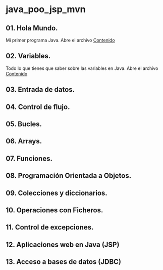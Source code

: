 # java_poo_jsp_mvn

## 01. Hola Mundo.

Mi primer programa Java. Abre el archivo [Contenido](./01_HolaMundo/_Contenido.md)

## 02. Variables.

Todo lo que tienes que saber sobre las variables en Java. Abre el archivo [Contenido](./02_Variables/_Contenido.md)
## 03. Entrada de datos.
## 04. Control de flujo.
## 05. Bucles.
## 06. Arrays.
## 07. Funciones.
## 08. Programación Orientada a Objetos.
## 09. Colecciones y diccionarios.
## 10. Operaciones con Ficheros.
## 11. Control de excepciones.
## 12. Aplicaciones web en Java (JSP)
## 13. Acceso a bases de datos (JDBC)